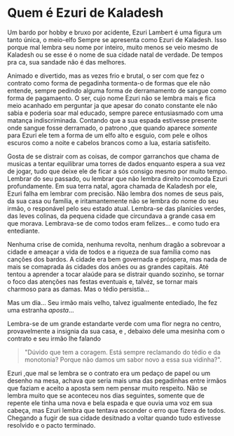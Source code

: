 # Quem é Ezuri de Kaladesh

Um bardo por hobby e bruxo por acidente, Ezuri Lambert é uma figura um tanto única, o meio-elfo Sempre se apresenta como Ezuri de Kaladesh.
Isso porque mal lembra seu nome por inteiro, muito menos se veio mesmo de Kaladesh ou se esse é o nome de sua cidade natal de verdade. De tempos pra ca, sua sandade não é das melhores.  

Animado e divertido, mas as vezes frio e brutal, o ser com que fez o contrato como forma de pegadinha tormenta-o de formas que ele não entende, sempre pedindo alguma forma de derramamento de sangue como forma de pagamaento. O ser, cujo nome Ezuri não se lembra mais e fica meio acanhado em perguntar ja que apesar do conato constante ele não sabia e poderia soar mal educado, sempre parece entusiasmado com uma matança indiscriminada. Contando que a sua espada estivesse presente onde sangue fosse derramado, o patrono ,que quando aparece *somente* para Ezuri ele tem a forma de um elfo alto e esguio, com pele e olhos escuros como a noite e cabelos brancos como a lua, estaria satisfeito.


Gosta de se distrair com as coisas, de compor garranchos que chama de musicas a tentar equilibrar uma torres de dados enquanto espera a sua vez de jogar, tudo que deixe ele de ficar a sós consigo mesmo por muito tempo.  Lembrar do seu passado, ou lembrar que não lembra direito incomoda Ezuri profundamente. Em sua terra natal, agora chamada de Kaladesh por ele, Ezuri falha em lembrar com precisão. Não lembra dos nomes de seus pais, da sua casa ou família, e iritamantemente não se lembra do nome do seu irmão, o responável pelo seu estado atual. Lembra-se das planícies verdes, das leves colinas, da pequena cidade que circundava a grande casa em que morava. Lembrava-se de como todos eram felizes... e como tudo era entediante.  

Nenhuma crise de comida, nenhuma revolta, nenhum dragão a sobrevoar a cidade e ameaçar a vida de todos e a riqueza de sua família como nas canções dos bardos. A cidade era bem governada e próspera, mas nada de mais se comaprada ás cidades dos anões ou as grandes capitais. Até tentou a aprender a tocar alaúde para se distrair  quando sozinho, se tornar o foco das atenções nas festas eventuais e, talvéz, se tornar  mais charmoso para as damas. Mas o tédio persistia...

Mas um dia... Seu irmão mais velho, talvez igualmente entediado, lhe fez uma estranha *aposta*...

Lembra-se de um grande estandarte verde com uma flor negra no centro, provavelmente a insignia da sua casa, e , debaixo dele uma mesinha com o contrato e seu irmão lhe falando 

>"Dúvido que tem a coragem. Está sempre reclamando do tédio e da monotonia? Porque não damos um sabor novo a essa sua vidinha?".

Ezuri ,que mal se lembra se o contrato era um pedaço de papel ou um desenho na mesa, achava que seria mais uma das pegadinhas entre irmãos que faziam e aceito a aposta sem nem pensar muito respeito.
Não se lembra muito que se aconteceu nos dias seguintes, somente que de repente ele tinha uma nova e bela espada e que ouvia uma voz em sua cabeça, mas Ezuri lembra que tentava esconder o erro que fizera de todos. Chegando a fugir de sua cidade desitnado a voltar quando tudo estivesse resolvido e o pacto terminado.
